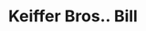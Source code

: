 ---
doi: 10.7916/D89W1SK9
date_other: '1880'
date_other_textual: 1880-1889
form: printed ephemera
genre:
- Invoices
name:
- Keiffer Bros.
object_in_context_url: https://biggert.cul.columbia.edu/items/view/ave_biggert_00320
subject_hierarchical_geographic:
- New Orleans, Louisiana, United States
subject_name:
- Keiffer Bros.
title: Keiffer Bros.. Bill
sort_title: Keiffer Bros.. Bill
call_number: ave_biggert_00320
coordinates:
- 29.95,-90.06666666666666
pid: ave_biggert_00320
identifiers: ave_biggert_00320
thumbnail: https://derivativo-1.library.columbia.edu/iiif/2/ldpd:344228/full/!256,256/0/native.jpg
permalink: /biggert/ave_biggert_00320/
layout: iiif-image-page
---